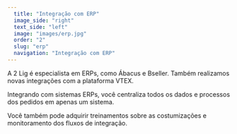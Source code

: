 ```yaml
---
  title: "Integração com ERP"
  image_side: "right"
  text_side: "left"
  image: "images/erp.jpg"
  order: "2"
  slug: "erp"
  navigation: "Integração com ERP"
---
```


A 2 Lig é especialista em ERPs, como Ábacus e Bseller. Também realizamos novas integrações com a plataforma VTEX.

Integrando com sistemas ERPs, você centraliza todos os dados e processos dos pedidos em apenas um sistema.

Você também pode adquirir treinamentos sobre as costumizações e monitoramento dos fluxos de integração.